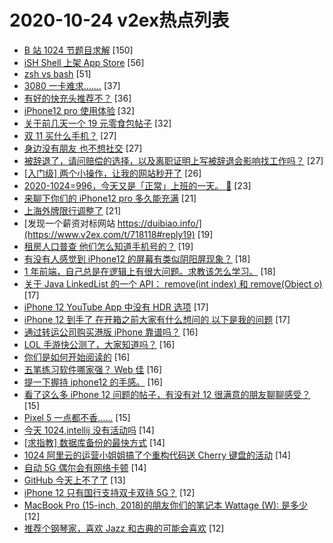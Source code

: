 # 2020-10-24 v2ex热点列表

+ [B 站 1024 节题目求解](https://www.v2ex.com/t/718084#reply150) [150]
+ [iSH Shell 上架 App Store](https://www.v2ex.com/t/718077#reply56) [56]
+ [zsh vs bash](https://www.v2ex.com/t/718204#reply51) [51]
+ [3080 一卡难求.......](https://www.v2ex.com/t/718166#reply37) [37]
+ [有好的快充头推荐不？](https://www.v2ex.com/t/718179#reply36) [36]
+ [iPhone12 pro 使用体验](https://www.v2ex.com/t/718156#reply32) [32]
+ [关于前几天一个 19 元零食包帖子](https://www.v2ex.com/t/718176#reply32) [32]
+ [双 11 买什么手机？](https://www.v2ex.com/t/718087#reply27) [27]
+ [身边没有朋友 也不想社交](https://www.v2ex.com/t/718159#reply27) [27]
+ [被辞退了，请问赔偿的选择，以及离职证明上写被辞退会影响找工作吗？](https://www.v2ex.com/t/718161#reply27) [27]
+ [[入门级] 两个小操作，让我的网站秒开了](https://www.v2ex.com/t/718205#reply26) [26]
+ [2020-1024=996，今天又是「正常」上班的一天。 :kiss:](https://www.v2ex.com/t/718097#reply23) [23]
+ [来聊下你们的 iPhone12 pro 多久能充满](https://www.v2ex.com/t/718121#reply21) [21]
+ [上海外牌限行调整了](https://www.v2ex.com/t/718235#reply21) [21]
+ [发现一个薪资对标网站 https://duibiao.info/](https://www.v2ex.com/t/718118#reply19) [19]
+ [租房人口普查 他们怎么知道手机号的？](https://www.v2ex.com/t/718216#reply19) [19]
+ [有没有人感觉到 iPhone12 的屏幕有类似阴阳屏现象？](https://www.v2ex.com/t/718100#reply18) [18]
+ [1 年前端，自己总是在逻辑上有很大问题。求教该怎么学习。](https://www.v2ex.com/t/718172#reply18) [18]
+ [关于 Java LinkedList 的一个 API： remove(int index) 和 remove(Object o)](https://www.v2ex.com/t/718086#reply17) [17]
+ [iPhone 12 YouTube App 中没有 HDR 选项](https://www.v2ex.com/t/718106#reply17) [17]
+ [iPhone 12 到手了 在开箱之前大家有什么想问的 以下是我的问题](https://www.v2ex.com/t/718241#reply17) [17]
+ [通过转运公司购买港版 iPhone 靠谱吗？](https://www.v2ex.com/t/718109#reply16) [16]
+ [LOL 手游快公测了，大家知道吗？](https://www.v2ex.com/t/718112#reply16) [16]
+ [你们是如何开始阅读的](https://www.v2ex.com/t/718120#reply16) [16]
+ [五笔练习软件哪家强？ Web 佳](https://www.v2ex.com/t/718123#reply16) [16]
+ [提一下握持 iphone12 的手感。](https://www.v2ex.com/t/718155#reply16) [16]
+ [看了这么多 iPhone 12 问题的帖子，有没有对 12 很满意的朋友聊聊感受？](https://www.v2ex.com/t/718209#reply15) [15]
+ [Pixel 5 一点都不香……](https://www.v2ex.com/t/718226#reply15) [15]
+ [今天 1024,intellij 没有活动吗](https://www.v2ex.com/t/718096#reply14) [14]
+ [[求指教] 数据库备份的最快方式](https://www.v2ex.com/t/718124#reply14) [14]
+ [1024 阿里云的运营小姐姐搞了个重构代码送 Cherry 键盘的活动](https://www.v2ex.com/t/718142#reply14) [14]
+ [自动 5G 偶尔会有网络卡顿](https://www.v2ex.com/t/718079#reply14) [14]
+ [GitHub 今天上不了了](https://www.v2ex.com/t/718148#reply13) [13]
+ [iPhone 12 只有国行支持双卡双待 5G？](https://www.v2ex.com/t/718083#reply12) [12]
+ [MacBook Pro (15-inch, 2018)的朋友你们的笔记本 Wattage (W): 是多少](https://www.v2ex.com/t/718088#reply12) [12]
+ [推荐个钢琴家，喜欢 Jazz 和古典的可能会喜欢](https://www.v2ex.com/t/718094#reply12) [12]
